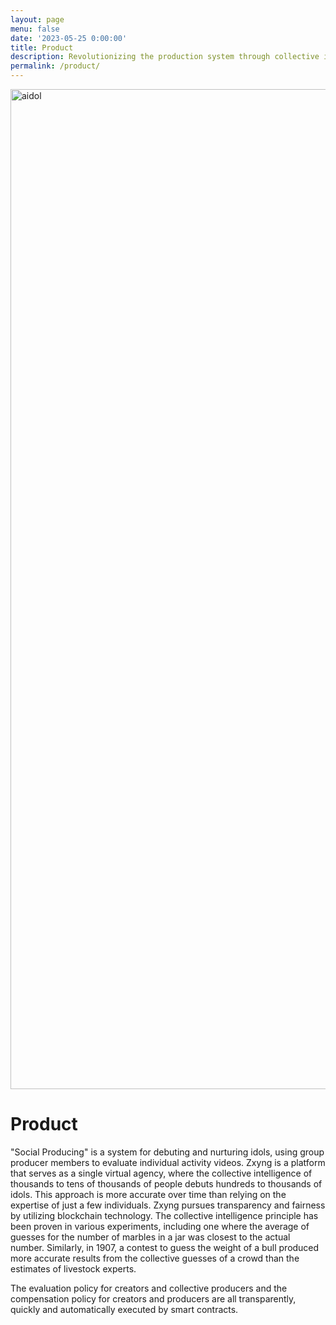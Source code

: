 ```yaml
---
layout: page
menu: false
date: '2023-05-25 0:00:00'
title: Product
description: Revolutionizing the production system through collective intelligence,zxyng.
permalink: /product/
---
```


<img src="/assets/img/zxyng_aidol.png" alt="aidol" width="1600">

# Product

"Social Producing" is a system for debuting and nurturing idols, using group producer members to evaluate individual activity videos. Zxyng is a platform that serves as a single virtual agency, where the collective intelligence of thousands to tens of thousands of people debuts hundreds to thousands of idols. This approach is more accurate over time than relying on the expertise of just a few individuals. Zxyng pursues transparency and fairness by utilizing blockchain technology. The collective intelligence principle has been proven in various experiments, including one where the average of guesses for the number of marbles in a jar was closest to the actual number. Similarly, in 1907, a contest to guess the weight of a bull produced more accurate results from the collective guesses of a crowd than the estimates of livestock experts.

The evaluation policy for creators and collective producers and the compensation policy for creators and producers are all transparently, quickly and automatically executed by smart contracts.

